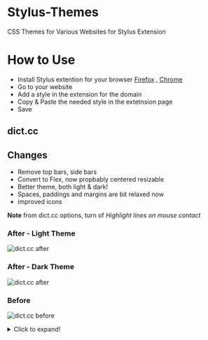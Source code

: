 # Stylus-Themes
CSS Themes for Various Websites for Stylus Extension

# How to Use
- Install Stylus extention for your browser [Firefox](https://addons.mozilla.org/en-US/firefox/addon/styl-us/) , [Chrome](https://chrome.google.com/webstore/detail/stylus/clngdbkpkpeebahjckkjfobafhncgmne)
- Go to your website
- Add a style in the extension for the domain
- Copy & Paste the needed style in the extetnsion page
- Save

## dict.cc
**Changes**
- 
- Remove top bars, side bars
- Convert to Flex, now propbably centered resizable
- Better theme, both light & dark!
- Spaces, paddings and margins are bit relaxed now
- improved icons

**Note**
from dict.cc options, turn of *Highlight lines on mouse contact*

### After - Light Theme

![dict.cc after](https://i.postimg.cc/q7MtBKxJ/2021-12-16-17-04-57-Window.png)

### After - Dark Theme
![dict.cc after](https://i.postimg.cc/4NqmxJgH/2021-12-16-23-50-26-Window.png)

### Before

![dict.cc before](https://i.postimg.cc/jjg0fKxy/2021-12-16-13-43-31-Window.png)

<details>
  <summary>Click to expand!</summary>
  
  ## Heading
  1. A numbered
  2. list
     * With some
     * Sub bullets
</details>
